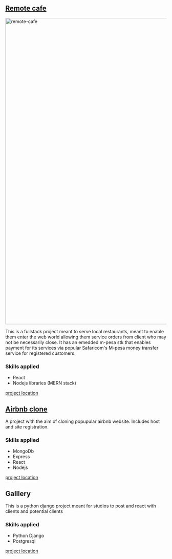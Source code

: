 

## [Remote cafe](https://brilliant-manatee-25defd.netlify.app/)
<img width="957" alt="remote-cafe" src="https://github.com/austin60/remote-cafe/assets/96995974/125369bd-8556-4e75-8e8c-c3f62b1d38f1">

This is a fullstack project meant to serve local restaurants, meant to enable them enter the web world allowing them service orders from client who may not be necessarily close. It has an emedded m-pesa stk that enables payment for its services via popular Safaricom's M-pesa money transfer service for registered customers.

### Skills applied
* React
* Nodejs libraries (MERN stack)

[project location](https://github.com/austin60/remote-cafe)


## [Airbnb clone](https://sprightly-cannoli-5bf619.netlify.app/)
A project with the aim of cloning popupular airbnb website. Includes host and site registration.

### Skills applied
* MongoDb
* Express
*  React
*  Nodejs 

[project location](https://github.com/austin60/airdnd)

## Galllery
This is a python django project meant for studios to post and react with clients and potential clients

### Skills applied
* Python Django
* Postgresql

[project location](https://github.com/austin60/django-gallery)
